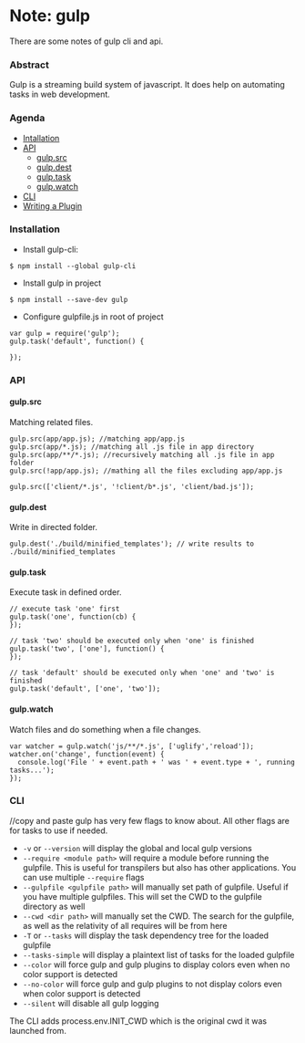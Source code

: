 # Note: gulp
There are some notes of gulp cli and api.
### Abstract
Gulp is a streaming build system of javascript. It does help on automating tasks in web development.
### Agenda
* [Intallation](#installation)
* [API](#api)
  * [gulp.src](#gulpsrc)
  * [gulp.dest](#gulpdest)
  * [gulp.task](#gulptask)
  * [gulp.watch](#gulpwatch)
* [CLI](#cli)
* [Writing a Plugin](https://github.com/gulpjs/gulp/blob/master/docs/writing-a-plugin/README.md)

### Installation
- Install gulp-cli: 
```
$ npm install --global gulp-cli
```
- Install gulp in project
```
$ npm install --save-dev gulp
```

- Configure gulpfile.js in root of project
```
var gulp = require('gulp');
gulp.task('default', function() {

});
```

### API
#### gulp.src
Matching related files.
```
gulp.src(app/app.js); //matching app/app.js
gulp.src(app/*.js); //matching all .js file in app directory
gulp.src(app/**/*.js); //recursively matching all .js file in app folder
gulp.src(!app/app.js); //mathing all the files excluding app/app.js

gulp.src(['client/*.js', '!client/b*.js', 'client/bad.js']);
```

#### gulp.dest
Write in directed folder.
```
gulp.dest('./build/minified_templates'); // write results to ./build/minified_templates
```

#### gulp.task
Execute task in defined order.
```
// execute task 'one' first
gulp.task('one', function(cb) {
});

// task 'two' should be executed only when 'one' is finished
gulp.task('two', ['one'], function() {
});

// task 'default' should be executed only when 'one' and 'two' is finished
gulp.task('default', ['one', 'two']);
```

#### gulp.watch
Watch files and do something when a file changes.
```
var watcher = gulp.watch('js/**/*.js', ['uglify','reload']);
watcher.on('change', function(event) {
  console.log('File ' + event.path + ' was ' + event.type + ', running tasks...');
});
```

### CLI
//copy and paste
gulp has very few flags to know about. All other flags are for tasks to use if needed.

- `-v` or `--version` will display the global and local gulp versions
- `--require <module path>` will require a module before running the gulpfile. This is useful for transpilers but also has other applications. You can use multiple `--require` flags
- `--gulpfile <gulpfile path>` will manually set path of gulpfile. Useful if you have multiple gulpfiles. This will set the CWD to the gulpfile directory as well
- `--cwd <dir path>` will manually set the CWD. The search for the gulpfile, as well as the relativity of all requires will be from here
- `-T` or `--tasks` will display the task dependency tree for the loaded gulpfile
- `--tasks-simple` will display a plaintext list of tasks for the loaded gulpfile
- `--color` will force gulp and gulp plugins to display colors even when no color support is detected
- `--no-color` will force gulp and gulp plugins to not display colors even when color support is detected
- `--silent` will disable all gulp logging

The CLI adds process.env.INIT_CWD which is the original cwd it was launched from.
